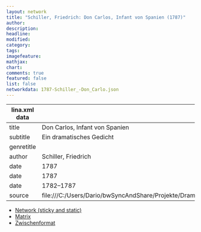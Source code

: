```yaml
---
layout: network
title: "Schiller, Friedrich: Don Carlos, Infant von Spanien (1787)"
author:
description:
headline:
modified:
category:
tags:
imagefeature: 
mathjax: 
chart: 
comments: true
featured: false
list: false
networkdata: 1787-Schiller_-Don_Carlo.json
---
```

lina.xml data  | value
------------- | -------------
title|Don Carlos, Infant von Spanien
subtitle|Ein dramatisches Gedicht
genretitle|
author|Schiller, Friedrich
date|1787
date|1787
date|1782–1787
source|file:///C:/Users/Dario/bwSyncAndShare/Projekte/Dramenanalyse/in/deu/1782%20Don_Carlos__Infant_von_Spanien.xml


* [Network (sticky and static)](/network217)
* [Matrix](/matrix217)
* [Zwischenformat](/lina217 )
